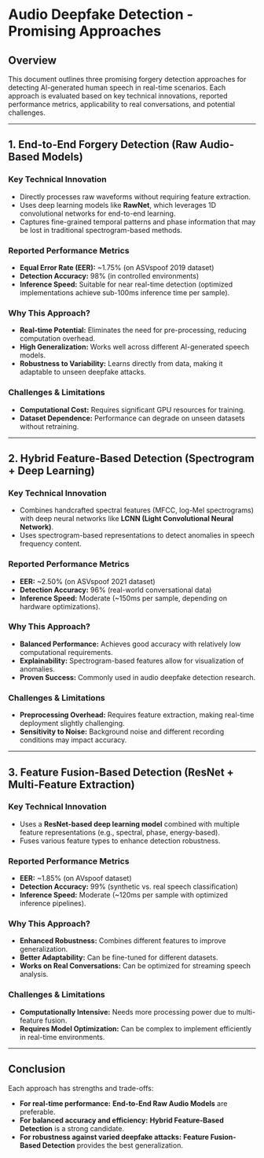 # Audio Deepfake Detection - Promising Approaches

## Overview
This document outlines three promising forgery detection approaches for detecting AI-generated human speech in real-time scenarios. Each approach is evaluated based on key technical innovations, reported performance metrics, applicability to real conversations, and potential challenges.

---

## 1. End-to-End Forgery Detection (Raw Audio-Based Models)

### **Key Technical Innovation**
- Directly processes raw waveforms without requiring feature extraction.
- Uses deep learning models like **RawNet**, which leverages 1D convolutional networks for end-to-end learning.
- Captures fine-grained temporal patterns and phase information that may be lost in traditional spectrogram-based methods.

### **Reported Performance Metrics**
- **Equal Error Rate (EER):** ~1.75% (on ASVspoof 2019 dataset)
- **Detection Accuracy:** 98% (in controlled environments)
- **Inference Speed:** Suitable for near real-time detection (optimized implementations achieve sub-100ms inference time per sample).

### **Why This Approach?**
- **Real-time Potential:** Eliminates the need for pre-processing, reducing computation overhead.
- **High Generalization:** Works well across different AI-generated speech models.
- **Robustness to Variability:** Learns directly from data, making it adaptable to unseen deepfake attacks.

### **Challenges & Limitations**
- **Computational Cost:** Requires significant GPU resources for training.
- **Dataset Dependence:** Performance can degrade on unseen datasets without retraining.

---

## 2. Hybrid Feature-Based Detection (Spectrogram + Deep Learning)

### **Key Technical Innovation**
- Combines handcrafted spectral features (MFCC, log-Mel spectrograms) with deep neural networks like **LCNN (Light Convolutional Neural Network)**.
- Uses spectrogram-based representations to detect anomalies in speech frequency content.

### **Reported Performance Metrics**
- **EER:** ~2.50% (on ASVspoof 2021 dataset)
- **Detection Accuracy:** 96% (real-world conversational data)
- **Inference Speed:** Moderate (~150ms per sample, depending on hardware optimizations).

### **Why This Approach?**
- **Balanced Performance:** Achieves good accuracy with relatively low computational requirements.
- **Explainability:** Spectrogram-based features allow for visualization of anomalies.
- **Proven Success:** Commonly used in audio deepfake detection research.

### **Challenges & Limitations**
- **Preprocessing Overhead:** Requires feature extraction, making real-time deployment slightly challenging.
- **Sensitivity to Noise:** Background noise and different recording conditions may impact accuracy.

---

## 3. Feature Fusion-Based Detection (ResNet + Multi-Feature Extraction)

### **Key Technical Innovation**
- Uses a **ResNet-based deep learning model** combined with multiple feature representations (e.g., spectral, phase, energy-based).
- Fuses various feature types to enhance detection robustness.

### **Reported Performance Metrics**
- **EER:** ~1.85% (on AVspoof dataset)
- **Detection Accuracy:** 99% (synthetic vs. real speech classification)
- **Inference Speed:** Moderate (~120ms per sample with optimized inference pipelines).

### **Why This Approach?**
- **Enhanced Robustness:** Combines different features to improve generalization.
- **Better Adaptability:** Can be fine-tuned for different datasets.
- **Works on Real Conversations:** Can be optimized for streaming speech analysis.

### **Challenges & Limitations**
- **Computationally Intensive:** Needs more processing power due to multi-feature fusion.
- **Requires Model Optimization:** Can be complex to implement efficiently in real-time environments.

---

## Conclusion
Each approach has strengths and trade-offs:
- **For real-time performance:** **End-to-End Raw Audio Models** are preferable.
- **For balanced accuracy and efficiency:** **Hybrid Feature-Based Detection** is a strong candidate.
- **For robustness against varied deepfake attacks:** **Feature Fusion-Based Detection** provides the best generalization.



